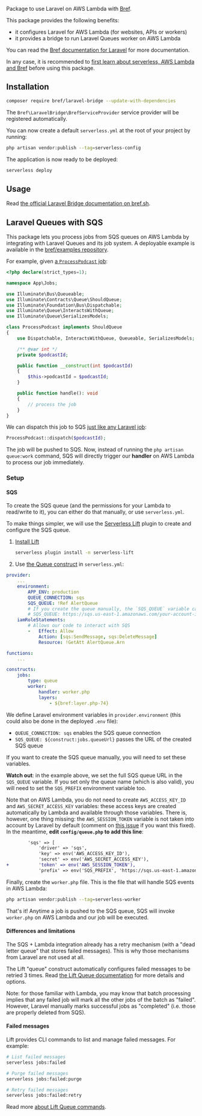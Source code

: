 Package to use Laravel on AWS Lambda with [Bref](https://bref.sh/).

This package provides the following benefits:

- it configures Laravel for AWS Lambda (for websites, APIs or workers)
- it provides a bridge to run Laravel Queues worker on AWS Lambda

You can read the [Bref documentation for Laravel](https://bref.sh/docs/frameworks/laravel.html) for more documentation.

In any case, it is recommended to [first learn about serverless, AWS Lambda and Bref](https://bref.sh/docs/) before using this package.

## Installation

```bash
composer require bref/laravel-bridge --update-with-dependencies
```

The `Bref\LaravelBridge\BrefServiceProvider` service provider will be registered automatically.

You can now create a default `serverless.yml` at the root of your project by running:

```bash
php artisan vendor:publish --tag=serverless-config
```

The application is now ready to be deployed:

```bash
serverless deploy
```

## Usage

Read [the official Laravel Bridge documentation on bref.sh](https://bref.sh/docs/frameworks/laravel.html).

## Laravel Queues with SQS

This package lets you process jobs from SQS queues on AWS Lambda by integrating with Laravel Queues and its job system. A deployable example is available in the [bref/examples repository](https://github.com/brefphp/examples/tree/master/Laravel/queues).

For example, given [a `ProcessPodcast` job](https://laravel.com/docs/7.x/queues#class-structure):

```php
<?php declare(strict_types=1);

namespace App\Jobs;

use Illuminate\Bus\Queueable;
use Illuminate\Contracts\Queue\ShouldQueue;
use Illuminate\Foundation\Bus\Dispatchable;
use Illuminate\Queue\InteractsWithQueue;
use Illuminate\Queue\SerializesModels;

class ProcessPodcast implements ShouldQueue
{
    use Dispatchable, InteractsWithQueue, Queueable, SerializesModels;

    /** @var int */
    private $podcastId;

    public function __construct(int $podcastId)
    {
        $this->podcastId = $podcastId;
    }

    public function handle(): void
    {
        // process the job
    }
}
```

We can dispatch this job to SQS [just like any Laravel job](https://laravel.com/docs/7.x/queues#dispatching-jobs):

```php
ProcessPodcast::dispatch($podcastId);
```

The job will be pushed to SQS. Now, instead of running the `php artisan queue:work` command, SQS will directly trigger our **handler** on AWS Lambda to process our job immediately.

### Setup

#### SQS

To create the SQS queue (and the permissions for your Lambda to read/write to it), you can either do that manually, or use `serverless.yml`.

To make things simpler, we will use the [Serverless Lift](https://github.com/getlift/lift) plugin to create and configure the SQS queue.

1. [Install Lift](https://github.com/getlift/lift#installation)

    ```bash
    serverless plugin install -n serverless-lift
    ```

2. Use [the Queue construct](https://github.com/getlift/lift/blob/master/docs/queue.md) in `serverless.yml`:

```yaml
provider:
    ...
    environment:
        APP_ENV: production
        QUEUE_CONNECTION: sqs
        SQS_QUEUE: !Ref AlertQueue
        # If you create the queue manually, the `SQS_QUEUE` variable can be defined like this:
        # SQS_QUEUE: https://sqs.us-east-1.amazonaws.com/your-account-id/my-queue
    iamRoleStatements:
        # Allows our code to interact with SQS
        -   Effect: Allow
            Action: [sqs:SendMessage, sqs:DeleteMessage]
            Resource: !GetAtt AlertQueue.Arn

functions:
    ...

constructs:
    jobs:
        type: queue
        worker:
            handler: worker.php
            layers:
                - ${bref:layer.php-74}
```

We define Laravel environment variables in `provider.environment` (this could also be done in the deployed `.env` file):

- `QUEUE_CONNECTION: sqs` enables the SQS queue connection
- `SQS_QUEUE: ${construct:jobs.queueUrl}` passes the URL of the created SQS queue

If you want to create the SQS queue manually, you will need to set these variables.

**Watch out**: in the example above, we set the full SQS queue URL in the `SQS_QUEUE` variable. If you set only the queue name (which is also valid), you will need to set the `SQS_PREFIX` environment variable too.

Note that on AWS Lambda, you do not need to create `AWS_ACCESS_KEY_ID` and `AWS_SECRET_ACCESS_KEY` variables: these access keys are created automatically by Lambda and available through those variables. There is, however, one thing missing: the `AWS_SESSION_TOKEN` variable is not taken into account by Laravel by default (comment on [this issue](https://github.com/laravel/laravel/pull/5138#issuecomment-624025825) if you want this fixed). In the meantime, **edit `config/queue.php` to add this line**:

```diff
        'sqs' => [
            'driver' => 'sqs',
            'key' => env('AWS_ACCESS_KEY_ID'),
            'secret' => env('AWS_SECRET_ACCESS_KEY'),
+           'token' => env('AWS_SESSION_TOKEN'),
            'prefix' => env('SQS_PREFIX', 'https://sqs.us-east-1.amazonaws.com/your-account-id'),
```

Finally, create the `worker.php` file. This is the file that will handle SQS events in AWS Lambda:

```bash
php artisan vendor:publish --tag=serverless-worker
```

That's it! Anytime a job is pushed to the SQS queue, SQS will invoke `worker.php` on AWS Lambda and our job will be executed.

#### Differences and limitations

The SQS + Lambda integration already has a retry mechanism (with a "dead letter queue" that stores failed messages). This is why those mechanisms from Laravel are not used at all.

The Lift "queue" construct automatically configures failed messages to be retried 3 times. Read [the Lift Queue documentation](https://github.com/getlift/lift/blob/master/docs/queue.md) for more details and options.

Note: for those familiar with Lambda, you may know that batch processing implies that any failed job will mark all the other jobs of the batch as "failed". However, Laravel manually marks successful jobs as "completed" (i.e. those are properly deleted from SQS).

#### Failed messages

Lift provides CLI commands to list and manage failed messages. For example:

```bash
# List failed messages
serverless jobs:failed

# Purge failed messages
serverless jobs:failed:purge

# Retry failed messages
serverless jobs:failed:retry
```

Read more [about Lift Queue commands](https://github.com/getlift/lift/blob/master/docs/queue.md#commands).
